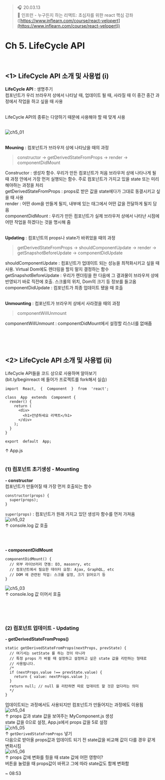 ﻿> 🎧 20.03.13 <br>
> 🧩 인프런 - 누구든지 하는 리액트: 초심자를 위한 react 핵심 강좌 ([https://www.inflearn.com/course/react-velopert](https://www.inflearn.com/course/react-velopert))


# Ch 5. LifeCycle API

<br>

## <1> LifeCycle API 소개 및 사용법 (i)


**LifeCycle API** : 생명주기 <br>
컴포넌트가 우리 브라우저 상에서 나타날 때, 업데이트 될 때, 사라질 때 이 중간 중간 과정에서 작업을 하고 싶을 때 사용<br><br>

LifeCycle API의 종류는 다양하기 때문에 사용해야 할 때 맞게 사용<br><br>

![ch5_01](./img/ch5_01.JPG)<br><br>

**Mouning** : 컴포넌트가 브라우저 상에 나타났을 때의 과정<br>

> constructor -> getDerivedStateFromProps -> render -> componentDidMount<br>

Constructor : 생성자 함수. 우리가 만든 컴포넌트가 처음 브라우저 상에 나타나게 될 때 과정 안에서 가장 먼저 실행되는 함수.  주로 컴포넌트가 가지고 있을 state 또는 미리해야하는 과정을 처리<br>
getDerivedStateFromProps : props로 받은 값을 state에다가 그대로 동결시키고 싶을 때 사용<br>
render : 어떤 dom을 만들게 될지, 내부에 있는 태그에서 어떤 값을 전달하게 될지 담음<br>
componentDidMount : 우리가 만든 컴포넌트가 실제 브라우저 상에서 나타난 시점에 어떤 작업을 하겠다는 것을 명시해 줌<br>
<br>

**Updating** : 컴포넌트의 props나 state가 바뀌었을 때의 과정<br>
> getDerivedStateFromProps -> shouldComponentUpdate -> render -> getSnapshotBeforeUpdate -> componentDidUpdate<br>

shouldComponentUpdate : 컴포넌트가 업데이트 되는 성능을 최적화시키고 싶을 때 사용. Virtual Dom에도 렌더링을 할지 말지 결정하는 함수<br>
getSnapshotBeforeUpdate : 우리가 렌더링을 한 다음에 그 결과물이 브라우저 상에 반영되기 바로 직전에 호출. 스크롤의 위치, Dom의 크기 등 정보를 들고옴<br>
componentDidUpdate : 컴포넌트가 최종 업데이트 됐을 때 호출<br>
<br>

**Unmounting** : 컴포넌트가 브라우저 상에서 사라졌을 때의 과정<br>
> componentWillUnmount<br>

componentWillUnmount : componentDidMount에서 설정할 리스너를 없애줌<br>

<br><br><br>



## <2> LifeCycle API 소개 및 사용법 (ii)


LifeCycle API들을 코드 상으로 사용하며 알아보기<br>
(bit.ly/beginreact 에 들어가 프로젝트를 fork해서 실습)<br>
```
import  React,  {  Component  }  from  'react';

class  App  extends  Component {
  render() {
    return (
      <div>
        <h1>안녕하세요 리액트</h1>
      </div>
    );
  }
}

export  default  App;
```
↑ App.js <br>
<br>

### (1) 컴포넌트 초기생성 - Mounting

**- constructor**<br>
컴포넌트가 만들어질 때 가장 먼저 호출되는 함수 <br>
```
constructor(props) {
  super(props);
}
```
`super(props)` : 컴포넌트가 원래 가지고 있던 생성자 함수를 먼저 가져옴 <br>
![ch5_02](./img/ch5_02.JPG)<br>
↑ console.log 값 호출 <br>

<br><br>

**- componentDidMount**<br>
```
componentDidMount() {
  // 외부 라이브러리 연동: D3, masonry, etc
  // 컴포넌트에서 필요한 데이터 요청: Ajax, GraphQL, etc
  // DOM 에 관련된 작업: 스크롤 설정, 크기 읽어오기 등
}
```
![ch5_03](./img/ch5_03.JPG)<br>
↑ console.log 값 이어서 호출 <br>


<br><br><br>


### (2) 컴포넌트 업데이트 - Updating

**-  getDerivedStateFromProps()**<br>
```
static getDerivedStateFromProps(nextProps, prevState) {
  // 여기서는 setState 를 하는 것이 아니라
  // 특정 props 가 바뀔 때 설정하고 설정하고 싶은 state 값을 리턴하는 형태로
  // 사용됩니다.
  /*
  if (nextProps.value !== prevState.value) {
    return { value: nextProps.value };
  }
  return null; // null 을 리턴하면 따로 업데이트 할 것은 없다라는 의미
  */
}
```
업데이트되는 과정에서도 사용되지만 컴포넌트가 만들어지는 과정에도 이용됨<br>
![ch5_04](./img/ch5_04.JPG)<br>
↑ props 값과 state 값을 보여주는 MyComponent.js 생성<br>
state 값을 0으로 설정, App.js에서 props 값을 5로 설정<br>
![ch5_05](./img/ch5_05.JPG)<br>
↑ `getDerivedStateFromProps` 넣기<br>
다음으로 받아올 props값과 업데이트 되기 전 state값을 비교해 값이 다를 경우 같게 변화시킴 <br>
![ch5_06](./img/ch5_06.JPG)<br>
↑ props 값에 변화를 줬을 때 state 값에 어떤 영향이?<br>
버튼을 눌렀을 때 props값이 바뀌고 그에 따라 state값도 함께 변화함<br>


~ 08:53
